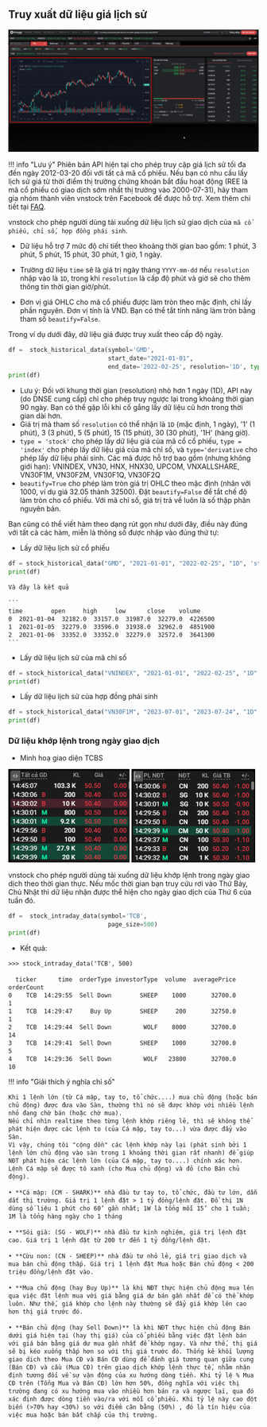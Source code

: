 ## Truy xuất dữ liệu giá lịch sử

![](../assets/images/stock_ohlc_data.png)

!!! info "Lưu ý"
    Phiên bản API hiện tại cho phép truy cập giá lịch sử tối đa đến ngày 2012-03-20 đối với tất cả mã cổ phiếu. Nếu bạn có nhu cầu lấy lịch sử giá từ thời điểm thị trường chứng khoán bắt đầu hoạt động (REE là mã cổ phiếu có giao dịch sớm nhất thị trường vào 2000-07-31), hãy tham gia nhóm thành viên vnstock trên Facebook để được hỗ trợ. Xem thêm chi tiết tại [FAQ](../faqs.md).

vnstock cho phép người dùng tải xuống dữ liệu lịch sử giao dịch của `mã cổ phiếu, chỉ số, hợp đồng phái sinh`.

- Dữ liệu hỗ trợ 7 mức độ chi tiết theo khoảng thời gian bao gồm: 1 phút, 3 phút, 5 phút, 15 phút, 30 phút, 1 giờ, 1 ngày.

- Trường dữ liệu `time` sẽ là giá trị ngày tháng `YYYY-mm-dd` nếu `resolution` nhập vào là `1D`, trong khi `resolution` là cấp độ phút và giờ sẽ cho thêm thông tin thời gian giờ/phút.

- Đơn vị giá OHLC cho mã cổ phiếu được làm tròn theo mặc định, chỉ lấy phần nguyên. Đơn vị tính là VND. Bạn có thể tắt tính năng làm tròn bằng tham số `beautify=False`.

Trong ví dụ dưới đây, dữ liệu giá được truy xuất theo cấp độ ngày.

```python
df =  stock_historical_data(symbol='GMD', 
                            start_date="2021-01-01", 
                            end_date='2022-02-25', resolution='1D', type='stock', beautify=True)
print(df)
```

- Lưu ý: Đối với khung thời gian (resolution) nhỏ hơn 1 ngày (1D), API này (do DNSE cung cấp) chỉ cho phép truy ngược lại trong  khoảng thời gian 90 ngày. Bạn có thể gặp lỗi khi cố gắng lấy dữ liệu cũ hơn trong thời gian dài hơn.
- Giá trị mà tham số `resolution` có thể nhận là `1D` (mặc định, 1 ngày), '1' (1 phút), 3 (3 phút), 5 (5 phút), 15 (15 phút), 30 (30 phút), '1H' (hàng giờ).
- `type = 'stock'` cho phép lấy dữ liệu giá của mã cổ cổ phiếu, `type = 'index'` cho phép lấy dữ liệu giá của mã chỉ số, và `type='derivative` cho phép lấy dữ liệu phái sinh. Các mã được hỗ trợ bao gồm (nhưng không giới hạn): VNINDEX, VN30, HNX, HNX30, UPCOM, VNXALLSHARE, VN30F1M, VN30F2M, VN30F1Q, VN30F2Q
- `beautify=True` cho phép làm tròn giá trị OHLC theo mặc định (nhân với 1000, ví dụ giá 32.05 thành 32500). Đặt `beautify=False` để tắt chế độ làm tròn cho cổ phiếu. Với mã chỉ số, giá trị trả về luôn là số thập phân nguyên bản.

Bạn cũng có thể viết hàm theo dạng rút gọn như dưới đây, điều này đúng với tất cả các hàm, miễn là thông số được nhập vào đúng thứ tự:

  - Lấy dữ liệu lịch sử cổ phiếu
  ```python
  df = stock_historical_data("GMD", "2021-01-01", "2022-02-25", "1D", 'stock')
  print(df)
  ```

    Và đây là kết quả

    ```
    time        open     high     low      close    volume
    0  2021-01-04  32182.0  33157.0  31987.0  32279.0  4226500
    1  2021-01-05  32279.0  33596.0  31938.0  32962.0  4851900
    2  2021-01-06  33352.0  33352.0  32279.0  32572.0  3641300
    ```

- Lấy dữ liệu lịch sử của mã chỉ số
```python
df = stock_historical_data("VNINDEX", "2021-01-01", "2022-02-25", "1D", 'index')
print(df)
```

- Lấy dữ liệu lịch sử của hợp đồng phái sinh
```python
df = stock_historical_data("VN30F1M", "2023-07-01", "2023-07-24", "1D", 'derivative')
print(df)
```

### Dữ liệu khớp lệnh trong ngày giao dịch

- Minh hoạ giao diện TCBS

![](../assets/images/tcbs_intraday_screen1.png)
![](../assets/images/tcbs_intraday_screen2.png)

vnstock cho phép người dùng tải xuống dữ liệu khớp lệnh trong ngày giao dịch theo thời gian thực. Nếu mốc thời gian bạn truy cứu rơi vào Thứ Bảy, Chủ Nhật thì dữ liệu nhận được thể hiện cho ngày giao dịch của Thứ 6 của tuần đó.

```python
df =  stock_intraday_data(symbol='TCB', 
                            page_size=500)
print(df)
```

- Kết quả:

```shell
>>> stock_intraday_data('TCB', 500)

  ticker      time  orderType investorType  volume  averagePrice  orderCount
0    TCB  14:29:55  Sell Down        SHEEP    1000       32700.0           1
1    TCB  14:29:47     Buy Up        SHEEP     200       32750.0           1
2    TCB  14:29:44  Sell Down         WOLF    8000       32700.0          14
3    TCB  14:29:41  Sell Down        SHEEP    1000       32700.0           5
4    TCB  14:29:36  Sell Down         WOLF   23800       32700.0          10
```

!!! info "Giải thích ý nghĩa chỉ số"

    Khi 1 lệnh lớn (từ Cá mập, tay to, tổ chức....) mua chủ động (hoặc bán chủ động) được đưa vào Sàn, thường thì nó sẽ được khớp với nhiều lệnh nhỏ đang chờ bán (hoặc chờ mua). 
    Nếu chỉ nhìn realtime theo từng lệnh khớp riêng lẻ, thì sẽ không thể phát hiện được các lệnh to (của Cá mập, tay to...) vừa được đẩy vào Sàn. 
    Vì vậy, chúng tôi "cộng dồn" các lệnh khớp này lại (phát sinh bởi 1 lệnh lớn chủ động vào sàn trong 1 khoảng thời gian rất nhanh) để giúp NĐT phát hiện các lệnh lớn (của Cá mập, tay to....) chính xác hơn. Lệnh Cá mập sẽ được tô xanh (cho Mua chủ động) và đỏ (cho Bán chủ động). 

    • **Cá mập: (CM - SHARK)** nhà đầu tư tay to, tổ chức, đầu tư lớn, dẫn dắt thị trường. Giá trị 1 lệnh đặt > 1 tỷ đồng/lệnh đặt. Đồ thị 1N dùng số liệu 1 phút cho 60’ gần nhất; 1W là tổng mỗi 15’ cho 1 tuần; 1M là tổng hàng ngày cho 1 tháng

    • **Sói già: (SG - WOLF)** nhà đầu tư kinh nghiệm, giá trị lệnh đặt cao. Giá trị 1 lệnh đặt từ 200 tr đến 1 tỷ đồng/lệnh đặt.

    • **Cừu non: (CN - SHEEP)** nhà đầu tư nhỏ lẻ, giá trị giao dịch và mua bán chủ động thấp. Giá trị 1 lệnh đặt Mua hoặc Bán chủ động < 200 triệu đồng/lệnh đặt vào.

    • **Mua chủ động (hay Buy Up)** là khi NĐT thực hiện chủ động mua lên qua việc đặt lệnh mua với giá bằng giá dư bán gần nhất để có thể khớp luôn. Như thế, giá khớp cho lệnh này thường sẽ đẩy giá khớp lên cao hơn thị giá trước đó.

    • **Bán chủ động (hay Sell Down)** là khi NĐT thực hiện chủ động Bán dưới giá hiện tại (hay thị giá) của cổ phiếu bằng việc đặt lệnh bán với giá bán bằng giá dư mua gần nhất để khớp ngay. Và như thế, thị giá sẽ bị kéo xuống thấp hơn so với thị giá trước đó. Thống kê khối lượng giao dich theo Mua CĐ và Bán CĐ dùng để đánh giá tương quan giữa cung (Bán CĐ) và cầu (Mua CĐ) trên giao dịch khớp lệnh thực tế, nhằm nhận định tương đối về sự vận động của xu hướng dòng tiền. Khi tỷ lệ % Mua CĐ trên (Tổng Mua và Bán CĐ) lớn hơn 50%, đồng nghĩa với việc thị trường đang có xu hướng mua vào nhiều hơn bán ra và ngược lại, qua đó xác định được dòng tiền vào/ra với mỗi cổ phiếu. Khi tỷ lệ này cao đột biến (>70% hay <30%) so với điểm cân bằng (50%) , đó là tín hiệu của việc mua hoặc bán bất chấp của thị trường.